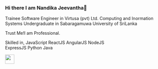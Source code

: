 ### Hi there I am Nandika Jeevantha👋
Trainee Software Engineer in Virtusa (pvt) Ltd.
Computing and Inormation Systems Undergraduate in Sabaragamuwa University of SriLanka

Trust Me!I am Professional.

Skilled in,
  JavaScript
  ReactJS
  AngularJS
  NodeJS  
  ExpressJS
  Python
  Java
  
  <img src="https://raw.githubusercontent.com/<OWNER>/<OWNER>/master/<GIF_NAME>.gif" width="30px">
